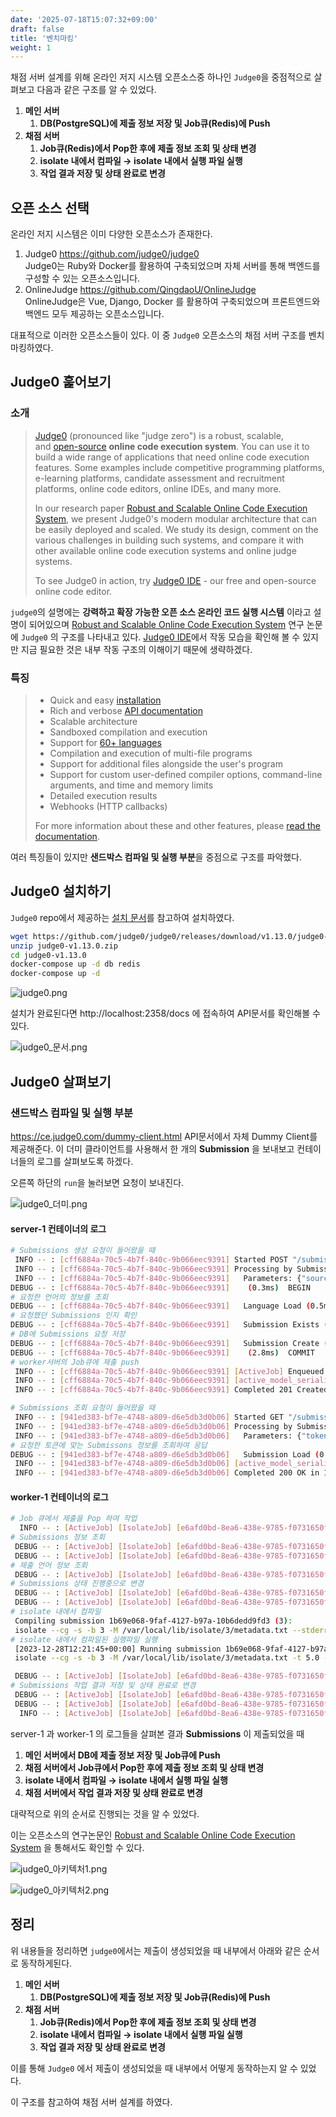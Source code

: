 ```yaml
---
date: '2025-07-18T15:07:32+09:00'
draft: false
title: '벤치마킹'
weight: 1
---
```


채점 서버 설계를 위해 온라인 저지 시스템 오픈소스중 하나인 `Judge0`을 중점적으로 살펴보고 다음과 같은 구조를 알 수 있었다.
1. **메인 서버**
    1.  **DB(PostgreSQL)에 제출 정보 저장 및 Job큐(Redis)에 Push**
2. **채점 서버**
    1. **Job큐(Redis)에서 Pop한 후에 제출 정보 조회 및 상태 변경**
    2.  **isolate 내에서 컴파일 → isolate 내에서 실행 파일 실행**
    3. **작업 결과 저장 및 상태 완료로 변경**

## 오픈 소스 선택

온라인 저지 시스템은 이미 다양한 오픈소스가 존재한다.

1. Judge0 https://github.com/judge0/judge0  
Judge0는 Ruby와 Docker를 활용하여 구축되었으며 자체 서버를 통해 백엔드를 구성할 수 있는 오픈소스입니다.
2. OnlineJudge https://github.com/QingdaoU/OnlineJudge  
OnlineJudge은 Vue, Django, Docker 를 활용하여 구축되었으며 프론트엔드와 백엔드 모두 제공하는 오픈소스입니다.

대표적으로 이러한 오픈소스들이 있다. 이 중 `Judge0` 오픈소스의 채점 서버 구조를 벤치마킹하였다.

## Judge0 훑어보기

### 소개

> [Judge0](https://ce.judge0.com/) (pronounced like "judge zero") is a robust, scalable, and [open-source](https://github.com/judge0/judge0) **online code execution system**. You can use it to build a wide range of applications that need online code execution features. Some examples include competitive programming platforms, e-learning platforms, candidate assessment and recruitment platforms, online code editors, online IDEs, and many more.
> 
> 
> In our research paper [Robust and Scalable Online Code Execution System](https://paper.judge0.com/), we present Judge0's modern modular architecture that can be easily deployed and scaled. We study its design, comment on the various challenges in building such systems, and compare it with other available online code execution systems and online judge systems.
> 
> To see Judge0 in action, try [Judge0 IDE](https://ide.judge0.com/) - our free and open-source online code editor.
> 

`judge0`의 설명에는 **강력하고 확장 가능한 오픈 소스 온라인 코드 실행 시스템** 이라고 설명이 되어있으며 [Robust and Scalable Online Code Execution System](https://paper.judge0.com/) 연구 논문에 `Judge0` 의 구조를 나타내고 있다. [Judge0 IDE](https://ide.judge0.com/)에서 작동 모습을 확인해 볼 수 있지만 지금 필요한 것은 내부 작동 구조의 이해이기 때문에 생략하겠다.

### 특징

> - Quick and easy [installation](https://judge0.com/#pricing)
> - Rich and verbose [API documentation](https://ce.judge0.com/)
> - Scalable architecture
> - Sandboxed compilation and execution
> - Support for [60+ languages](https://github.com/judge0/judge0#supported-languages)
> - Compilation and execution of multi-file programs
> - Support for additional files alongside the user's program
> - Support for custom user-defined compiler options, command-line arguments, and time and memory limits
> - Detailed execution results
> - Webhooks (HTTP callbacks)
> 
> For more information about these and other features, please [read the documentation](https://ce.judge0.com/).
> 

여러 특징들이 있지만 **샌드박스 컴파일 및 실행 부분**을 중점으로 구조를 파악했다.

## Judge0 설치하기

`Judge0` repo에서 제공하는 [설치 문서](https://github.com/judge0/judge0/blob/master/CHANGELOG.md#deployment-procedure)를 참고하여 설치하였다.

```bash
wget https://github.com/judge0/judge0/releases/download/v1.13.0/judge0-v1.13.0.zip
unzip judge0-v1.13.0.zip
cd judge0-v1.13.0
docker-compose up -d db redis
docker-compose up -d
```

![judge0.png](judge0.png)

설치가 완료된다면 http://localhost:2358/docs 에 접속하여 API문서를 확인해볼 수 있다.

![judge0_문서.png](judge0_문서.png)

## Judge0 살펴보기

### 샌드박스 컴파일 및 실행 부분

https://ce.judge0.com/dummy-client.html API문서에서 자체 Dummy Client를 제공해준다. 이 더미 클라이언트를 사용해서 한 개의 **Submission** 을 보내보고 컨테이너들의 로그를 살펴보도록 하겠다.

오른쪽 하단의 `run`을 눌러보면 요청이 보내진다.

![judge0_더미.png](judge0_더미.png)

#### server-1 컨테이너의 로그

```bash
# Submissions 생성 요청이 들어왔을 때 
 INFO -- : [cff6884a-70c5-4b7f-840c-9b066eec9391] Started POST "/submissions" for 172.19.0.1 at 2023-12-28 12:21:45 +0000
 INFO -- : [cff6884a-70c5-4b7f-840c-9b066eec9391] Processing by SubmissionsController#create as */*
 INFO -- : [cff6884a-70c5-4b7f-840c-9b066eec9391]   Parameters: {"source_code"=>"#include <stdio.h>\n\nint main(void) {\n  char name[10];\n  scanf(\"%s\", name);\n  printf(\"hello, %s\", name);\n  return 0;\n}", "language_id"=>"50", "number_of_runs"=>nil, "stdin"=>"Judge0", "expected_output"=>"hello, Judge0", "cpu_time_limit"=>nil, "cpu_extra_time"=>nil, "wall_time_limit"=>nil, "memory_limit"=>nil, "stack_limit"=>nil, "max_processes_and_or_threads"=>nil, "enable_per_process_and_thread_time_limit"=>nil, "enable_per_process_and_thread_memory_limit"=>nil, "max_file_size"=>nil, "enable_network"=>nil, "submission"=>{"source_code"=>"#include <stdio.h>\n\nint main(void) {\n  char name[10];\n  scanf(\"%s\", name);\n  printf(\"hello, %s\", name);\n  return 0;\n}", "language_id"=>"50", "stdin"=>"Judge0", "expected_output"=>"hello, Judge0", "number_of_runs"=>nil, "cpu_time_limit"=>nil, "cpu_extra_time"=>nil, "wall_time_limit"=>nil, "memory_limit"=>nil, "stack_limit"=>nil, "max_processes_and_or_threads"=>nil, "enable_per_process_and_thread_time_limit"=>nil, "enable_per_process_and_thread_memory_limit"=>nil, "max_file_size"=>nil, "enable_network"=>nil}}
DEBUG -- : [cff6884a-70c5-4b7f-840c-9b066eec9391]    (0.3ms)  BEGIN
# 요청한 언어의 정보를 조회
DEBUG -- : [cff6884a-70c5-4b7f-840c-9b066eec9391]   Language Load (0.5ms)  SELECT  "languages".* FROM "languages" WHERE "languages"."id" = $1 LIMIT $2  [["id", 50], ["LIMIT", 1]]
# 요청했던 Submissions 인지 확인
DEBUG -- : [cff6884a-70c5-4b7f-840c-9b066eec9391]   Submission Exists (0.8ms)  SELECT  1 AS one FROM "submissions" WHERE "submissions"."token" = $1 LIMIT $2  [["token", "1b69e068-9faf-4127-b97a-10b6dedd9fd3"], ["LIMIT", 1]]
# DB에 Submissions 요청 저장
DEBUG -- : [cff6884a-70c5-4b7f-840c-9b066eec9391]   Submission Create (0.5ms)  INSERT INTO "submissions" ("source_code", "language_id", "stdin", "expected_output", "status_id", "created_at", "token", "number_of_runs", "cpu_time_limit", "cpu_extra_time", "wall_time_limit", "memory_limit", "stack_limit", "max_processes_and_or_threads", "enable_per_process_and_thread_time_limit", "enable_per_process_and_thread_memory_limit", "max_file_size", "redirect_stderr_to_stdout", "enable_network") VALUES ($1, $2, $3, $4, $5, $6, $7, $8, $9, $10, $11, $12, $13, $14, $15, $16, $17, $18, $19) RETURNING "id"  [["source_code", "I2luY2x1ZGUgPHN0ZGlvLmg+CgppbnQgbWFpbih2b2lkKSB7CiAgY2hhciBu\nYW1lWzEwXTsKICBzY2FuZigiJXMiLCBuYW1lKTsKICBwcmludGYoImhlbGxv\nLCAlcyIsIG5hbWUpOwogIHJldHVybiAwOwp9\n"], ["language_id", 50], ["stdin", "SnVkZ2Uw\n"], ["expected_output", "aGVsbG8sIEp1ZGdlMA==\n"], ["status_id", 1], ["created_at", "2023-12-28 12:21:45.258220"], ["token", "1b69e068-9faf-4127-b97a-10b6dedd9fd3"], ["number_of_runs", 1], ["cpu_time_limit", "5.0"], ["cpu_extra_time", "1.0"], ["wall_time_limit", "10.0"], ["memory_limit", 128000], ["stack_limit", 64000], ["max_processes_and_or_threads", 60], ["enable_per_process_and_thread_time_limit", false], ["enable_per_process_and_thread_memory_limit", false], ["max_file_size", 1024], ["redirect_stderr_to_stdout", false], ["enable_network", false]]
DEBUG -- : [cff6884a-70c5-4b7f-840c-9b066eec9391]    (2.8ms)  COMMIT
# worker서버의 Job큐에 제출 push
 INFO -- : [cff6884a-70c5-4b7f-840c-9b066eec9391] [ActiveJob] Enqueued IsolateJob (Job ID: e6afd0bd-8ea6-438e-9785-f0731650facb) to Resque(1.13.0) with arguments: 3
 INFO -- : [cff6884a-70c5-4b7f-840c-9b066eec9391] [active_model_serializers] Rendered SubmissionSerializer with ActiveModelSerializers::Adapter::Attributes (0.46ms)
 INFO -- : [cff6884a-70c5-4b7f-840c-9b066eec9391] Completed 201 Created in 68ms (Views: 1.9ms | ActiveRecord: 17.2ms)

# Submissions 조회 요청이 들어왔을 때 
 INFO -- : [941ed383-bf7e-4748-a809-d6e5db3d0b06] Started GET "/submissions/1b69e068-9faf-4127-b97a-10b6dedd9fd3" for 172.19.0.1 at 2023-12-28 12:21:46 +0000
 INFO -- : [941ed383-bf7e-4748-a809-d6e5db3d0b06] Processing by SubmissionsController#show as */*
 INFO -- : [941ed383-bf7e-4748-a809-d6e5db3d0b06]   Parameters: {"token"=>"1b69e068-9faf-4127-b97a-10b6dedd9fd3"}
# 요청한 토큰에 맞는 Submissons 정보를 조회하여 응답
DEBUG -- : [941ed383-bf7e-4748-a809-d6e5db3d0b06]   Submission Load (0.4ms)  SELECT  "submissions".* FROM "submissions" WHERE "submissions"."token" = $1 ORDER BY "submissions"."created_at" DESC LIMIT $2  [["token", "1b69e068-9faf-4127-b97a-10b6dedd9fd3"], ["LIMIT", 1]]
 INFO -- : [941ed383-bf7e-4748-a809-d6e5db3d0b06] [active_model_serializers] Rendered SubmissionSerializer with ActiveModelSerializers::Adapter::Attributes (4.23ms)
 INFO -- : [941ed383-bf7e-4748-a809-d6e5db3d0b06] Completed 200 OK in 19ms (Views: 4.7ms | ActiveRecord: 0.4ms)
```

#### worker-1 컨테이너의 로그

```bash
# Job 큐에서 제출을 Pop 하여 작업
  INFO -- : [ActiveJob] [IsolateJob] [e6afd0bd-8ea6-438e-9785-f0731650facb] Performing IsolateJob (Job ID: e6afd0bd-8ea6-438e-9785-f0731650facb) from Resque(1.13.0) with arguments: 3
# Submissions 정보 조회
 DEBUG -- : [ActiveJob] [IsolateJob] [e6afd0bd-8ea6-438e-9785-f0731650facb]   Submission Load (0.5ms)  SELECT  "submissions".* FROM "submissions" WHERE "submissions"."id" = $1 ORDER BY "submissions"."created_at" DESC LIMIT $2  [["id", 3], ["LIMIT", 1]]
 DEBUG -- : [ActiveJob] [IsolateJob] [e6afd0bd-8ea6-438e-9785-f0731650facb]    (0.2ms)  BEGIN
# 제출 언어 정보 조회
 DEBUG -- : [ActiveJob] [IsolateJob] [e6afd0bd-8ea6-438e-9785-f0731650facb]   Language Load (0.5ms)  SELECT  "languages".* FROM "languages" WHERE "languages"."id" = $1 LIMIT $2  [["id", 50], ["LIMIT", 1]]
# Submissions 상태 진행중으로 변경
 DEBUG -- : [ActiveJob] [IsolateJob] [e6afd0bd-8ea6-438e-9785-f0731650facb]   Submission Update (0.5ms)  UPDATE "submissions" SET "status_id" = $1 WHERE "submissions"."id" = $2  [["status_id", 2], ["id", 3]]
 DEBUG -- : [ActiveJob] [IsolateJob] [e6afd0bd-8ea6-438e-9785-f0731650facb]    (10.4ms)  COMMIT
# isolate 내에서 컴파일
 Compiling submission 1b69e068-9faf-4127-b97a-10b6dedd9fd3 (3):
 isolate --cg -s -b 3 -M /var/local/lib/isolate/3/metadata.txt --stderr-to-stdout -i /dev/null -t 15.0 -x 0 -w 20.0 -k 128000 -p120 --cg-timing --cg-mem=512000 -f 4096 -E HOME=/tmp -E PATH="/usr/local/sbin:/usr/local/bin:/usr/sbin:/usr/bin:/sbin:/bin" -E LANG -E LANGUAGE -E LC_ALL -E JUDGE0_HOMEPAGE -E JUDGE0_SOURCE_CODE -E JUDGE0_MAINTAINER -E JUDGE0_VERSION -d /etc:noexec --run -- /bin/bash compile > /var/local/lib/isolate/3/compile_output.txt 
# isolate 내에서 컴파일된 실행파일 실행 
 [2023-12-28T12:21:45+00:00] Running submission 1b69e068-9faf-4127-b97a-10b6dedd9fd3 (3):
 isolate --cg -s -b 3 -M /var/local/lib/isolate/3/metadata.txt -t 5.0 -x 1.0 -w 10.0 -k 64000 -p60 --cg-timing --cg-mem=128000 -f 1024 -E HOME=/tmp -E PATH="/usr/local/sbin:/usr/local/bin:/usr/sbin:/usr/bin:/sbin:/bin" -E LANG -E LANGUAGE -E LC_ALL -E JUDGE0_HOMEPAGE -E JUDGE0_SOURCE_CODE -E JUDGE0_MAINTAINER -E JUDGE0_VERSION -d /etc:noexec --run -- /bin/bash run < /var/local/lib/isolate/3/stdin.txt > /var/local/lib/isolate/3/stdout.txt 2> /var/local/lib/isolate/3/stderr.txt 

 DEBUG -- : [ActiveJob] [IsolateJob] [e6afd0bd-8ea6-438e-9785-f0731650facb]    (0.2ms)  BEGIN
# Submissions 작업 결과 저장 및 상태 완료로 변경
 DEBUG -- : [ActiveJob] [IsolateJob] [e6afd0bd-8ea6-438e-9785-f0731650facb]   Submission Update (0.6ms)  UPDATE "submissions" SET "status_id" = $1, "stdout" = $2, "finished_at" = $3, "time" = $4, "memory" = $5, "exit_code" = $6, "wall_time" = $7 WHERE "submissions"."id" = $8  [["status_id", 3], ["stdout", "aGVsbG8sIEp1ZGdlMA==\n"], ["finished_at", "2023-12-28 12:21:45.835727"], ["time", "0.003"], ["memory", 816], ["exit_code", 0], ["wall_time", "0.003"], ["id", 3]]
 DEBUG -- : [ActiveJob] [IsolateJob] [e6afd0bd-8ea6-438e-9785-f0731650facb]    (2.7ms)  COMMIT
  INFO -- : [ActiveJob] [IsolateJob] [e6afd0bd-8ea6-438e-9785-f0731650facb] Performed IsolateJob (Job ID: e6afd0bd-8ea6-438e-9785-f0731650facb) from Resque(1.13.0) in 437.49ms
```

server-1 과 worker-1 의 로그들을 살펴본 결과 **Submissions** 이 제출되었을 때 

1. **메인 서버에서 DB에 제출 정보 저장 및 Job큐에 Push**
2. **채점 서버에서 Job큐에서 Pop한 후에 제출 정보 조회 및 상태 변경**
3. **isolate 내에서 컴파일 → isolate 내에서 실행 파일 실행**
4. **채점 서버에서  작업 결과 저장 및 상태 완료로 변경**

대략적으로 위의 순서로 진행되는 것을 알 수 있었다.

이는 오픈소스의 연구논문인 [Robust and Scalable Online Code Execution System](https://paper.judge0.com/) 을 통해서도 확인할 수 있다.

![judge0_아키텍처1.png](judge0_아키텍처1.png)

![judge0_아키텍처2.png](judge0_아키텍처2.png)

## 정리

위 내용들을 정리하면 `judge0`에서는 제출이 생성되었을 때 내부에서 아래와 같은 순서로 동작하게된다.

1. **메인 서버**
    1.  **DB(PostgreSQL)에 제출 정보 저장 및 Job큐(Redis)에 Push**
2. **채점 서버**
    1. **Job큐(Redis)에서 Pop한 후에 제출 정보 조회 및 상태 변경**
    2.  **isolate 내에서 컴파일 → isolate 내에서 실행 파일 실행**
    3. **작업 결과 저장 및 상태 완료로 변경**

이를 통해 `Judge0` 에서 제출이 생성되었을 때 내부에서 어떻게 동작하는지 알 수 있었다.

이 구조를 참고하여 채점 서버 설계를 하였다.